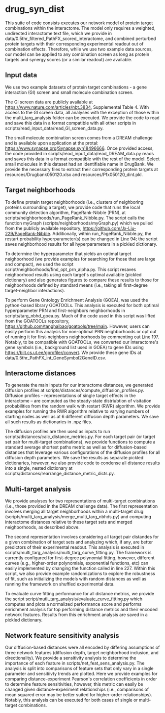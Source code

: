 # drug_syn_dist

This suite of code consists executes our network model of protein target combinations within the interactome. The model only requires a weighted, undirected interactome text file, which we provide in data/0.5thr_filtered_PathFX_scored_interactome, and combined perturbed protein targets with their corresponding experimental readout out of combination effects. Therefore, while we use two example data sources, our model can be applied to any combination screen as long as protein targets and synergy scores (or a similar readout) are available.

## Input data

We use two example datasets of protein target combinations - a gene interaction (GI) screen and small molecule combination screen. 

The GI screen data are publicly available at https://www.nature.com/articles/nbt.3834, Supplemental Table 4. With access to the GI screen data, all analyses with the exception of those within the multi_targ_analysis folder can be executed. We provide the code to read and save this data in a format compatible with all other scripts in scripts/read_input_data/read_GI_screen_data.py.

The small molecule combination screen comes from a DREAM challenge and is available upon application at the protal: https://www.synapse.org/Synapse:syn18496666. Once provided access, the code provided in scripts/read_input_data/read_DREAM_data.py reads and saves this data in a format compatible with the rest of the model. Select small molecules in this dataset had an identifiable name in DrugBank. We provide the necessary files to extract their corresponding protein targets at resources/Drugbank050120.xlsx and resources/Pfx050120_dint.pkl.

## Target neighborhoods

To define protein target neighborhoods (i.e., clusters of neighboring proteins surrounding a target), we provide code that runs the local community detection algorithm, PageRank-Nibble (PRN), at scripts/neighborhoods/run_PageRank_Nibble.py. The script calls the function myGraph (scripts/neighborhoods/myGraph.py) which we pulled from the publicly available repository, https://github.com/Jx-Liu-229/PageRank-Nibble. Additionally, within run_PageRank_Nibble.py, the restart probability hyperparameter(s) can be changed in Line 94; the script saves neighborhood results for all hyperparameters in a pickled dictionary.

To determine the hyperparameter that yields an optimal target neighborhood (we provide examples for searching for those that are large and compact), we used the script script/neighborhoods/find_opt_prn_alpha.py. This script resaves neighborhood results using each target's optimal available (pickled dictionary) and also generates figures to compare these results to those for neighborhoods defined by standard means (i.e., taking all first-degree target-neighbor interactions).

To perform Gene Ontology Enrichment Analysis (GOEA), was used the python-based library GOATOOLs. This analysis is executed for both optimal hyperparameter PRN and first-neighbors neighborhoods in scripts/targ_nbhd_goea.py. Much of the code used in this script was lifted from the GOATOOLs repository, https://github.com/tanghaibao/goatools/tree/main. However, users can easily perform this analysis for non-optimal PRN neighborhoods or opt out of running it for first-neighbors neighborhoods by commenting out Line 197. Notably, to be compatible with GOATOOLs, we converted our interactome's gene symbols (i.e., background list used in GOEA) to gene IDs using https://biit.cs.ut.ee/gprofiler/convert. We provide these gene IDs at data/0.5thr_PathFX_int_GeneSymbol2GeneID.csv.

## Interactome distances

To generate the main inputs for our interactome distances, we generated diffusion profiles at scripts/distances/compute_diffusion_profiles.py. Diffusion profiles – representations of single target effects in the interactome – are computed as the steady-state distriubtion of visitation probabilities from the random walk with restart (RWR) algorithm. We provide examples for running the RWR algorithm relative to varying numbers of starting nodes as well as at 6 different diffusion depth parameters. We save all such results as dictionaries in .npz files.

The diffusion profiles are then used as inputs to run scripts/distances/calc_distance_metrics.py. For each target pair (or target set pair for multi-target combinations), we provide functions to compute a standard average shortest paths metric as well as for diffusion-based distances that leverage various configurations of the diffusion profiles for all diffusion depth parameters. We save the results as separate pickled dictionaries, however, we also provide code to condense all distance results into a single, nested dictionary at scripts/distances/rearrange_distance_metric_dicts.py.

## Multi-target analysis

We provide analyses for two representations of multi-target combinations (i.e., those provided in the DREAM challenge data). The first representation involves merging all target neighborhoods within a multi-target drug (scripts/multi_targ_analysis/merge_multi_targ_nbhds.py) and computing interactome distances relative to these target sets and merged neighborhoods, as described above.

The second representation involves considering all target pair distandes for a given combination of target sets and analyzing which, if any, are better predictors of their experimental readout. This analysis is executed in scripts/multi_targ_analysis/multi_targ_curve_fitting.py. The framework is currently configured for first-degree polynomial fitting, however, different curves (e.g., higher-order polynomials, exponential functions, etc) can easily implemented by changing the function called in line 227. Within this script, we also provide example randomizations to explore the robustness of fit, such as initializing the models with random distances as well as running the framework on shuffled experimental data. 

To evaluate curve fitting performance for all distance metrics, we provide the script script/mutli_targ_analysis/evaluate_curve_fitting.py which computes and plots a normalized performance score and performs enrichment analysis for top performing distance metrics and their encoded network features. Results from this enrichment analysis are saved in a pickled dictionary.

## Network feature sensitivity analysis

Our diffusion-based distances were all encoded by differing assumptions of three network features (diffusion depth, target neighborhood inclusion, and directionality). We provide a sensitivity analysis to determine the importance of each feature in scripts/net_feat_sens_analysis.py. The analysis is split into comparisons of feature sets that only vary in a single parameter and sensitiivty trends are plotted. Here we provide examples for comparing distance-experiment Pearson's correlation coefficients in order to determine feature sensitivities, however, this metric can easily be changed given distance-experiment relationships (i.e., comparisons of mean squared error may be better suited for higher-order relationships). Notably, this analysis can be executed for both cases of single or multi-target combinations.
